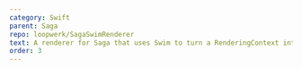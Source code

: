 ```yaml
---
category: Swift
parent: Saga
repo: loopwerk/SagaSwimRenderer
text: A renderer for Saga that uses Swim to turn a RenderingContext into a String.
order: 3
---
```

